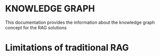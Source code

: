 # KNOWLEDGE GRAPH 
This documentation provides the information about the knowledge graph concept for the RAG solutions 

# Limitations of traditional RAG
